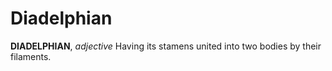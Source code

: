 # Diadelphian

**DIADELPHIAN**, _adjective_ Having its stamens united into two bodies by their filaments.